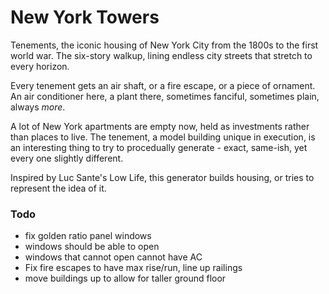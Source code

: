# New York Towers

Tenements, the iconic housing of New York City from the 1800s to the first world war. The six-story walkup, lining endless city streets that stretch to every horizon.

Every tenement gets an air shaft, or a fire escape, or a piece of ornament. An air conditioner here, a plant there, sometimes fanciful, sometimes plain, always _more_.

A lot of New York apartments are empty now, held as investments rather than places to live. The tenement, a model building unique in execution, is an interesting thing to try to procedually generate - exact, same-ish, yet every one slightly different.

Inspired by Luc Sante's Low Life, this generator builds housing, or tries to represent the idea of it.

### Todo
* fix golden ratio panel windows
* windows should be able to open
* windows that cannot open cannot have AC
* Fix fire escapes to have max rise/run, line up railings
* move buildings up to allow for taller ground floor
